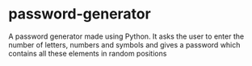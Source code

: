 # password-generator
A password generator made using Python. It asks the user to enter the number of letters, numbers and symbols and gives a password which contains all these elements in random positions
